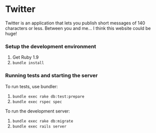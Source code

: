 # Twitter

Twitter is an application that lets you publish short messages of 140
characters or less. Between you and me... I think this website could be huge!

### Setup the development environment

1. Get Ruby 1.9
2. `bundle install`

### Running tests and starting the server

To run tests, use bundler:

1. `bundle exec rake db:test:prepare`
2. `bundle exec rspec spec`

To run the development server:

1. `bundle exec rake db:migrate`
2. `bundle exec rails server`
